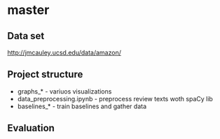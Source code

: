 # master

## Data set
http://jmcauley.ucsd.edu/data/amazon/

## Project structure

* graphs_* - variuos visualizations
* data_preprocessing.ipynb - preprocess review texts woth spaCy lib
* baselines_* - train baselines and gather data

## Evaluation


